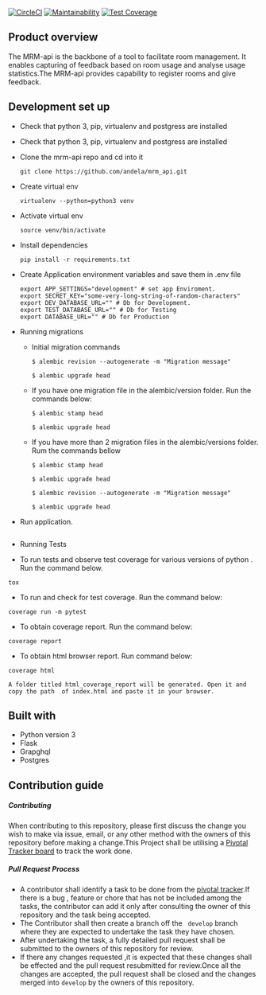[![CircleCI](https://circleci.com/gh/andela/mrm_api.svg?style=svg)](https://circleci.com/gh/andela/mrm_api)
[![Maintainability](https://api.codeclimate.com/v1/badges/33ed9630b4f81976f784/maintainability)](https://codeclimate.com/repos/5b0c1a7f82b58e02d000118e/maintainability)
[![Test Coverage](https://api.codeclimate.com/v1/badges/33ed9630b4f81976f784/test_coverage)](https://codeclimate.com/repos/5b0c1a7f82b58e02d000118e/test_coverage)
## Product overview
 The MRM-api is the backbone of a tool to facilitate room management. It enables  capturing of feedback based on room usage and analyse usage statistics.The MRM-api provides capability to register rooms and give feedback.

## Development set up
- Check that python 3, pip, virtualenv and postgress are installed

- Check that python 3, pip, virtualenv and postgress are installed

- Clone the mrm-api repo and cd into it
    ```
    git clone https://github.com/andela/mrm_api.git
    ```
- Create virtual env
    ```
    virtualenv --python=python3 venv
    ```
- Activate virtual env
    ```
    source venv/bin/activate
    ```
- Install dependencies
    ```
    pip install -r requirements.txt
    ```
- Create Application environment variables and save them in .env file
    ```
    export APP_SETTINGS="development" # set app Enviroment.
    export SECRET_KEY="some-very-long-string-of-random-characters"
    export DEV_DATABASE_URL="" # Db for Development.
    export TEST_DATABASE_URL="" # Db for Testing
    export DATABASE_URL="" # Db for Production
    ```
- Running migrations

    - Initial migration commands
        ```
        $ alembic revision --autogenerate -m "Migration message"

        $ alembic upgrade head
        ```
    - If you have one migration file in the alembic/version folder. Run the commands below:
        ```
        $ alembic stamp head

        $ alembic upgrade head
        ```
    - If you have more than 2 migration files in the alembic/versions folder. Rum the commands bellow
        ```
        $ alembic stamp head

        $ alembic upgrade head

        $ alembic revision --autogenerate -m "Migration message"
        
        $ alembic upgrade head
        
        ```
- Run application.
    ```
   
    ```
- Running Tests
 - To run tests and observe test coverage for various versions of python . Run the command below.
 ```
 tox
 ```
 - To run  and check for test coverage. Run the command below:
 ```
 coverage run -m pytest
 ```
 - To obtain coverage report. Run the command below:

 ```
 coverage report
 ```
 - To obtain html browser report. Run command below:
 ```
 coverage html
 ```
 ```
 A folder titled html_coverage_report will be generated. Open it and copy the path  of index.html and paste it in your browser.
 ```




## Built with
- Python version  3
- Flask
- Grapghql
- Postgres

## Contribution guide
##### Contributing
When contributing to this repository, please first discuss the change you wish to make via issue, email, or any other method with the owners of this repository before making a change.This Project shall be utilising a [Pivotal Tracker board](https://www.pivotaltracker.com/n/projects/2154921) to track  the work done.

 ##### Pull Request Process
- A contributor shall identify a task to be done from the [pivotal tracker](https://www.pivotaltracker.com/n/projects/2154921).If there is a bug , feature or chore that has not be included among the tasks, the contributor can add it only after consulting the owner of this repository and the task being accepted.
- The Contributor shall then create a branch off  the ` develop` branch where they are expected to undertake the task they have chosen.
- After  undertaking the task, a fully detailed pull request shall be submitted to the owners of this repository for review.
- If there any changes requested ,it is expected that these changes shall be effected and the pull request resubmitted for review.Once all the changes are accepted, the pull request shall be closed and the changes merged into `develop` by the owners of this repository.





